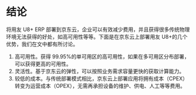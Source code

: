 # 结论 

将用友 U8+ ERP 部署到京东云，企业可以有效减少费用，并且获得很多传统物理环境无法获得的好处，如高可用性等等。下面是在京东云上部署用友 U8+的几个优势，我们在文中都有所讨论。 

1. 高可用性。获得 99.95%的单可用区的高可用性，如果在多可用区分布部署，可以获得更高的可用性。 
2. 灵活性。基于京东云的弹性，可以按照业务需求容量更快的获取计算能力。 
3. 较低的成本。与传统部署模式相比，京东云上部署应用将拥有成本（CPEX）转变为运营成本（OPEX），无需再承担设备的维护、供电、人工等等费用。 
